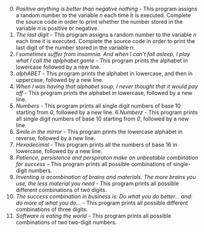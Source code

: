 0. *Positive anything is better than negative nothing* - This program assigns a random number to the variable *n* each time it is executed. Complete the source code in order to print whether the number stored in the variable *n* is positive or negative.
1. *The last digit* - This program assigns a random number to the variable *n* each time it is executed. Complete the source code in order to print the last digit of the number stored in the variable *n*.
2. *I sometimes suffer from insomnia. And when I can't fall asleep, I play what I call the aplphabet game* - This program prints the alphabet in lowercase followed by a new line.
3. *alphABET* - This program prints the alphabet in lowercase, and then in uppercase, followed by a new line.
4. *When I was having that alphabet soup, I never thought that it would pay off* - This program prints the alphabet in lowercase, followed by a new line.
5. *Numbers* - This program prints all single digit numbers of base 10 starting from *0*, followed by a new line.
6.*Numberz* -  This program prints all single digit numbers of base 10 starting from *0*, followed by a new line.
7. *Smile in the mirror* -  This program prints the lowercase alphabet in reverse, followed by a new line.
8. *Hexadecimal* - This program prints all the numbers of base 16 in lowercase, followed by a new line.
9. *Patience, persistence and perspiraton make an unbeatable combination for success* - This program prints all possible combinations of single-digit numbers.
10. *Inventing is  acombination of brains and materials. The more brains you use, the less material you need* - This program prints all possible different combinations of two digits.
11. *The success combination in business is: Do what you do better... and: do more of what you do...* - This program prints all possible different combinations of three digits.
12. *Software is eating the world* - This program prints all possible combinations of two two-digit numbers.